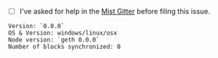 * [ ] I've asked for help in the [Mist Gitter](http://gitter.im/ethersocial/esnwallet) before filing this issue.

<!-- Please fill in these information below: -->

```
Version: `0.0.0`
OS & Version: windows/linux/osx
Node version: `geth 0.0.0`
Number of blocks synchronized: 0
```

<!--

Check the already existing issues to keep duplicates to a minimum.


You'll find possible solutions for these common issues below on Mist Wiki: https://github.com/ethersocial/escwallet/wiki.

- ESC is not shown in the wallet
- I send ESC to the wallet contract but it doesn't show up
- Mist is synchronized but is stuck during the last part
- "Your computers time is out of sync!" error
- Unable to find peers
- My transaction is not confirmed
- Account can't be unlocked
- Unable to import pre-sale wallet
- Bind address already in use


When creating this issue, if possible add the following to your report:
- Screenshots
- Check the console, of Mist (`CTRL/CMD + ALT + i`) and take a screenshot
- Log files
  - Go to the menu `Develop -> Show log files`
  - Zip and upload `all.log` and any other appropriate `category/*.log` files

 -->
